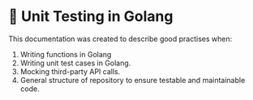 # 🚀 Unit Testing in Golang
This documentation was created to describe good practises when:
  1. Writing functions in Golang
  2. Writing unit test cases in Golang.
  3. Mocking third-party API calls.
  4. General structure of repository to ensure testable and maintainable code.

